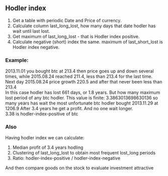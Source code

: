 ## Hodler index
1. Get a table with periodic Date and Price of currency.   
2. Calculate column last_long_lost, how many days that date hodler has wait until last lost.   
3. Get maximum of last_long_lost - that is Hodler index positive.   
4. Calculate negative (short) index the same. maximum of last_short_lost is Hodler index negative.   
   
### Example: 
2013.11.01 you bought btc at 213.4 then price goes up and down several times, while 2015.08.24 reached 211.4, less than 213.4 for the last time.   
Next day 2015.08.24 price growth 220.5 and after that never been less than 213.4   
In this case hodler has lost 661 days, or 1.8 years. But how many maximum lost period of any btc hodler. This value is finite: 3.3863013698630136 so many years has wait the most unfortunate btc hodler bought 2013.11.29 at 1206.9 After 3.4 years he get a profit. And no one wait longer.   
3.38 is hodler-index-positive of btc

### Also
Having hodler index we can calculate:
1. Median profit of 3.4 years hodling
2. Clustering of last_long_lost to obtain most frequent lost_long periods
4. Ratio: hodler-index-positive / hodler-index-negative   
   
And then compare goods on the stock to evaluate investment attractive
